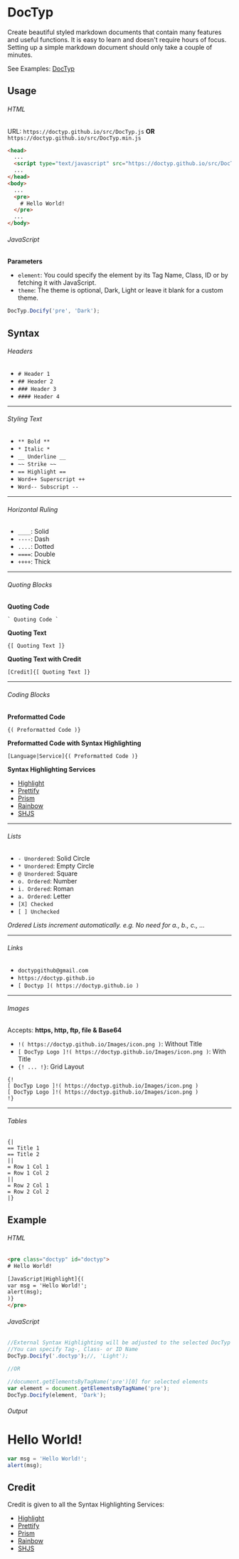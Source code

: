 # DocTyp

Create beautiful styled markdown documents that contain many features and useful functions. It is easy to learn and doesn't require hours of focus. Setting up a simple markdown document should only take a couple of minutes.

See Examples: [DocTyp](https://doctyp.github.io)


## Usage
###### HTML
URL: `https://doctyp.github.io/src/DocTyp.js` **OR** `https://doctyp.github.io/src/DocTyp.min.js`

```html
<head>
  ...
  <script type="text/javascript" src="https://doctyp.github.io/src/DocTyp.min.js"></script>
  ...
</head>
<body>
  ...
  <pre>
    # Hello World!
  </pre>
  ...
</body>
```

###### JavaScript
**Parameters**
- `element`: You could specify the element by its Tag Name, Class, ID or by fetching it with JavaScript.
- `theme`: The theme is optional, Dark, Light or leave it blank for a custom theme.
```javascript
DocTyp.Docify('pre', 'Dark');
```


## Syntax
###### Headers
- `# Header 1`
- `## Header 2`
- `### Header 3`
- `#### Header 4`

----

###### Styling Text
- `** Bold **`
- `* Italic *`
- `__ Underline __`
- `~~ Strike ~~`
- `== Highlight ==`
- `Word++ Superscript ++`
- `Word-- Subscript --`

----

###### Horizontal Ruling
- `____`: Solid
- `----`: Dash
- `....`: Dotted
- `====`: Double
- `++++`: Thick

----

###### Quoting Blocks
**Quoting Code**
```
` Quoting Code `
```
**Quoting Text**
```
{[ Quoting Text ]}
```
**Quoting Text with Credit**
```
[Credit]{[ Quoting Text ]}
```

----

###### Coding Blocks
**Preformatted Code**
```
{( Preformatted Code )}
```
**Preformatted Code with Syntax Highlighting**
```
[Language|Service]{( Preformatted Code )}
```
**Syntax Highlighting Services**
- [Highlight](https://highlightjs.org)
- [Prettify](https://github.com/google/code-prettify)
- [Prism](http://prismjs.com)
- [Rainbow](https://craig.is/making/rainbows)
- [SHJS](http://shjs.sourceforge.net)

----

###### Lists
- `- Unordered`: Solid Circle
- `* Unordered`: Empty Circle
- `@ Unordered`: Square
- `o. Ordered`: Number
- `i. Ordered`: Roman
- `a. Ordered`: Letter
- `[X] Checked`
- `[ ] Unchecked`

*Ordered Lists increment automatically. e.g. No need for a., b., c., ...*

----

###### Links
- `doctypgithub@gmail.com`
- `https://doctyp.github.io`
- `[ Doctyp ]( https://doctyp.github.io )`

----

###### Images
Accepts: **https, http, ftp, file & Base64**
- `!( https://doctyp.github.io/Images/icon.png )`: Without Title
- `[ DocTyp Logo ]!( https://doctyp.github.io/Images/icon.png )`: With Title
- `{! ... !}`: Grid Layout
```
{!
[ DocTyp Logo ]!( https://doctyp.github.io/Images/icon.png )
[ DocTyp Logo ]!( https://doctyp.github.io/Images/icon.png )
!}
```

----

###### Tables
```
{|
== Title 1
== Title 2
||
= Row 1 Col 1
= Row 1 Col 2
||
= Row 2 Col 1
= Row 2 Col 2
|}
```


## Example
###### HTML
```html
<pre class="doctyp" id="doctyp">
# Hello World!

[JavaScript|Highlight]{(
var msg = 'Hello World!';
alert(msg);
)}
</pre>
```

###### JavaScript
```javascript
//External Syntax Highlighting will be adjusted to the selected DocTyp Theme
//You can specify Tag-, Class- or ID Name
DocTyp.Docify('.doctyp');//, 'Light');

//OR

//document.getElementsByTagName('pre')[0] for selected elements
var element = document.getElementsByTagName('pre');
DocTyp.Docify(element, 'Dark');
```

###### Output
# Hello World!

```javascript
var msg = 'Hello World!';
alert(msg);
```


## Credit

Credit is given to all the Syntax Highlighting Services:

- [Highlight](https://highlightjs.org)
- [Prettify](https://github.com/google/code-prettify)
- [Prism](http://prismjs.com)
- [Rainbow](https://craig.is/making/rainbows)
- [SHJS](http://shjs.sourceforge.net)
